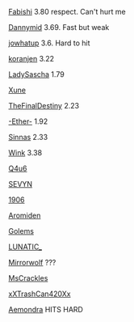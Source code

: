 [Fabishi](https://www.torn.com/profiles.php?XID=2191937#/) 3.80 respect. Can't hurt me

[Dannymid](https://www.torn.com/profiles.php?XID=2191574#/) 3.69. Fast but weak

[jowhatup](https://www.torn.com/profiles.php?XID=2202766#/) 3.6. Hard to hit

[koranjen](https://www.torn.com/profiles.php?XID=2202521#/) 3.22

[LadySascha](https://www.torn.com/profiles.php?XID=2223290#/) 1.79

[Xune](https://www.torn.com/profiles.php?XID=2203119#/)

[TheFinalDestiny](https://www.torn.com/profiles.php?XID=2220382#/) 2.23

[-Ether-](https://www.torn.com/profiles.php?XID=2196999#/) 1.92

[Sinnas](https://www.torn.com/profiles.php?XID=2194446#/) 2.33

[Wink](https://www.torn.com/profiles.php?XID=2196406#/) 3.38

[Q4u6](https://www.torn.com/profiles.php?XID=2190803#/)

[SEVYN](https://www.torn.com/profiles.php?XID=2198866#/)

[1906](https://www.torn.com/profiles.php?XID=2190663#/)

[Aromiden](https://www.torn.com/profiles.php?XID=2188688#/)

[Golems](https://www.torn.com/profiles.php?XID=2186065#/)

[LUNATIC_](https://www.torn.com/profiles.php?XID=2188733#/)

[Mirrorwolf](https://www.torn.com/profiles.php?XID=2188053#/) ???

[MsCrackles](https://www.torn.com/profiles.php?XID=2183483#/)

[xXTrashCan420Xx](https://www.torn.com/profiles.php?XID=2185967#/)


[Aemondra](https://www.torn.com/profiles.php?XID=2195833#/) HITS HARD


